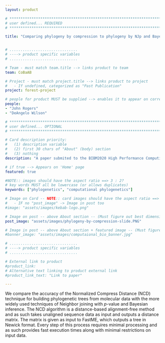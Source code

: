 ```yaml
---
layout: product

# *****************************************************************************************************************************************************
# user defined... REQUIRED
# *****************************************************************************************************************************************************

title: "Comparing phylogeny by compression to phylogeny by NJp and Bayesian Inference"


# ...............................
# ----> product specific variables
# ...............................

# Team - must match team.title --> links product to team
team: CoBaAB

# Project - must match project.title --> links product to project
# 	- If undefined, categorized as "Past Publication"
project: forest-project

# people for product MUST be supplied --> enables it to appear on corresponding persons 'member' page
people: 
- "John Rogers"
- "DeAngelo Wilson"

# *****************************************************************************************************************************************************
# user defined... OPTIONAL
# *****************************************************************************************************************************************************

# Card description priority: 
#	(1) description variable
#   (2) first 30 chars of "About" (body) section
#   (3) nothing  
description: "A paper submited to the BIBM2020 High Performance Computing on Bioinformatics workshop, regarding the computation of phylogenies using the Normalized Compression Distance."

# if true --> Appears on 'Home' page
featured: true

#NOTE:: images should have the aspect ratio ==> 3 : 2?
# key words MUST all be lowercase (or allows duplicates)
keywords: ["phylogenetics", "computational phylogenetics"]

# Image on Card -- NOTE:: card images should have the aspect ratio ==> 3 : 2?
# 	- IF no "post_image" -> Image in post too
#image: "assets/images/kebab-logo.png"

# Image on post -- above About section -- (Must figure out best dimensions: )
post_image: "assets/images/phylogeny-by-compression-slide.PNG"

# Image in post -- above About section + featured image -- (Must figure out best dimensions: )
#banner_image: "assets/images/computaional_bio_banner.jpg"

# ...............................
# ----> product specific variables
# ...............................

# External link to product 
#product_link: 
# Alternative text linking to product external link
#product_link_text: "Link to paper"

---
```

We compare the accuracy of the Normalized Compress Distance (NCD) technique for building phylogenetic trees from molecular data with the more widely used techniques of Neighbor joining with _p_-value and Bayesian inference. The NCD algorithm is a distance-based alignment-free method and as such takes unaligned sequence data as input and outputs a distance matrix. The matrix is given as input to FastME, which outputs a tree in Newick format. Every step of this process requires minimal processing and as such provides fast execution times along with minimal restrictions on input data.

